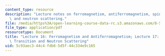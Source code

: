 ```yaml
---
content_type: resource
description: "Lecture notes on ferromagnetism, antiferromagnetism, spin-\xADflop transitions,\
  \ and neutron scattering."
file: /media/https%3A/open-learning-course-data-rc.s3.amazonaws.com/8-512-theory-of-solids-ii-spring-2009/5c93aec344c4fdb65d5f44c334e9c165_MIT8_512s09_lec16_17.pdf
file_type: application/pdf
resourcetype: Document
title: "Lecture 16: Ferromagnetism and Antiferromagnetism; Lecture 17: Spin\xADFlop\
  \ Transition and Neutron Scattering"
uid: 5c93aec3-44c4-fdb6-5d5f-44c334e9c165
---
```

